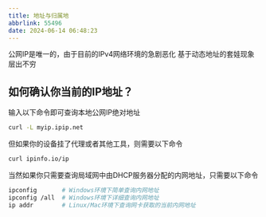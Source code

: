 ```yaml
---
title: 地址与归属地
abbrlink: 55496
date: 2024-06-14 06:48:23
---
```


公网IP是唯一的，由于目前的IPv4网络环境的急剧恶化
基于动态地址的套娃现象层出不穷

## 如何确认你当前的IP地址？

输入以下命令即可查询本地公网IP绝对地址

```bash
curl -L myip.ipip.net
```

但如果你的设备挂了代理或者其他工具，则需要以下命令

```bash
curl ipinfo.io/ip
```

当然如果你只需要查询局域网中由DHCP服务器分配的内网地址，只需要以下命令

```bash
ipconfig       # Windows环境下简单查询内网地址
ipconfig /all  # Windows环境下详细查询内网地址
ip addr        # Linux/Mac环境下查询网卡获取的当前内网地址
```